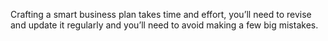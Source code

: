 Crafting a smart business plan takes time and effort, you’ll need to revise and update it regularly and you’ll need to avoid making a few big mistakes.
